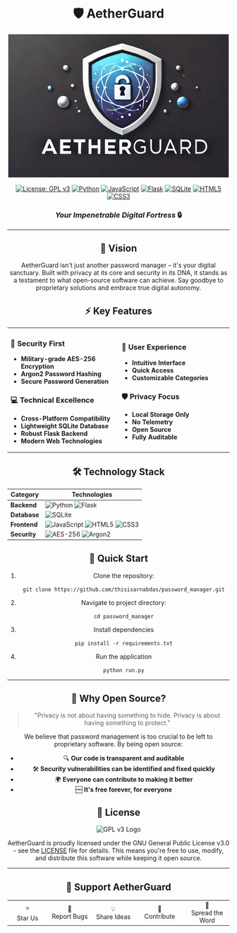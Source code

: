 <div align="center">
  
# 🛡️ AetherGuard

<p align="center">
  <img src="https://github.com/thisisarnabdas/AetherGuard/blob/main/logo.png" alt="AetherGuard" width="500"/>
</p>

<div align="center">

[![License: GPL v3](https://img.shields.io/badge/License-GPLv3-blue.svg)](https://www.gnu.org/licenses/gpl-3.0)
[![Python](https://img.shields.io/badge/Python-3776AB?style=flat&logo=python&logoColor=white)](https://www.python.org/)
[![JavaScript](https://img.shields.io/badge/JavaScript-F7DF1E?style=flat&logo=javascript&logoColor=black)](https://developer.mozilla.org/en-US/docs/Web/JavaScript)
[![Flask](https://img.shields.io/badge/Flask-000000?style=flat&logo=flask&logoColor=white)](https://flask.palletsprojects.com/)
[![SQLite](https://img.shields.io/badge/SQLite-003B57?style=flat&logo=sqlite&logoColor=white)](https://www.sqlite.org/)
[![HTML5](https://img.shields.io/badge/HTML5-E34F26?style=flat&logo=html5&logoColor=white)](https://developer.mozilla.org/en-US/docs/Web/HTML)
[![CSS3](https://img.shields.io/badge/CSS3-1572B6?style=flat&logo=css3&logoColor=white)](https://developer.mozilla.org/en-US/docs/Web/CSS)

<h3>
  <em>Your Impenetrable Digital Fortress</em> 🔒
</h3>

</div>

---

## 🌟 Vision

AetherGuard isn't just another password manager – it's your digital sanctuary. Built with privacy at its core and security in its DNA, it stands as a testament to what open-source software can achieve. Say goodbye to proprietary solutions and embrace true digital autonomy.

## ⚡ Key Features

<table>
<tr>
<td width="50%">

### 🔐 Security First
- **Military-grade AES-256 Encryption**
- **Argon2 Password Hashing**
- **Secure Password Generation**

### 💻 Technical Excellence
- **Cross-Platform Compatibility**
- **Lightweight SQLite Database**
- **Robust Flask Backend**
- **Modern Web Technologies**

</td>
<td width="50%">

### 🎯 User Experience
- **Intuitive Interface**
- **Quick Access**
- **Customizable Categories**

### 🛡️ Privacy Focus
- **Local Storage Only**
- **No Telemetry**
- **Open Source**
- **Fully Auditable**

</td>
</tr>
</table>

## 🛠️ Technology Stack

<div align="center">

| Category | Technologies |
|----------|-------------|
| **Backend** | ![Python](https://img.shields.io/badge/Python-3776AB?style=for-the-badge&logo=python&logoColor=white) ![Flask](https://img.shields.io/badge/Flask-000000?style=for-the-badge&logo=flask&logoColor=white) |
| **Database** | ![SQLite](https://img.shields.io/badge/SQLite-003B57?style=for-the-badge&logo=sqlite&logoColor=white) |
| **Frontend** | ![JavaScript](https://img.shields.io/badge/JavaScript-F7DF1E?style=for-the-badge&logo=javascript&logoColor=black) ![HTML5](https://img.shields.io/badge/HTML5-E34F26?style=for-the-badge&logo=html5&logoColor=white) ![CSS3](https://img.shields.io/badge/CSS3-1572B6?style=for-the-badge&logo=css3&logoColor=white) |
| **Security** | ![AES-256](https://img.shields.io/badge/AES--256-569A31?style=for-the-badge&logo=shield&logoColor=white) ![Argon2](https://img.shields.io/badge/Argon2-4B275F?style=for-the-badge&logo=shield&logoColor=white) |

</div>

## 🚀 Quick Start

1. Clone the repository:
   ```
   git clone https://github.com/thisisarnabdas/password_manager.git
   ```
2. Navigate to project directory:
   ```
   cd password_manager
   ```
3. Install dependencies
   ```
   pip install -r requirements.txt
   ```

4. Run the application
   ```
   python run.py
   ```

---

## 💭 Why Open Source?

> "Privacy is not about having something to hide. Privacy is about having something to protect."

We believe that password management is too crucial to be left to proprietary software. By being open source:

- 🔍 **Our code is transparent and auditable**
- 🛠️ **Security vulnerabilities can be identified and fixed quickly**
- 🌍 **Everyone can contribute to making it better**
- 🆓 **It's free forever, for everyone**


## 📜 License
<p align="center">
<img src="https://www.gnu.org/graphics/gplv3-with-text-136x68.png" alt="GPL v3 Logo"/>
</p>

AetherGuard is proudly licensed under the GNU General Public License v3.0 - see the [LICENSE](./LICENSE)
 file for details. This means you're free to use, modify, and distribute this software while keeping it open source.

---

## 🤝 Support AetherGuard
<table>
<tr>
<td width="130px" align="center">
⭐<br>Star Us
</td>
<td width="130px" align="center">
🐛<br>Report Bugs
</td>
<td width="130px" align="center">
💡<br>Share Ideas
</td>
<td width="130px" align="center">
🔧<br>Contribute
</td>
<td width="130px" align="center">
📢<br>Spread the Word
</td>
</tr>
</table>
